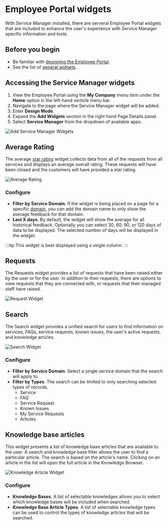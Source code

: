 # Employee Portal widgets
With Service Manager installed, there are serveral Employee Portal widgets that are included to enhance the user's experience with Service Manager specific information and tools.

## Before you begin
* Be familiar with [designing the Employee Portal](/esp-config/customize/employee-portal/employee-portal-design).
* See the list of [general widgets](/esp-config/customize/employee-portal/employee-portal-widgets).

## Accessing the Service Manager widgets
1. View the Employee Portal using the **My Company** menu item under the **Home** option in the left-hand verticle menu bar.
1. Navigate to the page where the Service Manager widget will be added.
1. Enter **Design Mode**.
1. Expand the **Add Widgets** section in the right hand Page Details panel.
1. Select **Service Manager** from the dropdown of available apps.

![Add Service Manager Widgets](/_books/servicemanager-config/images/ep-add-widgets.png)

## Average Rating
The average [star rating](/servicemanager-user-guide/service-portfolio/customer-feedback) widget collects data from all of the requests from all services and displays an average overall rating. These requests will have been closed and the customers will have provided a star rating.

![Average Rating](/_books/servicemanager-config/images/ep-rating-widget.png)

### Configure

* **Filter by Service Domain**.  If the widget is being placed on a page for a specific [domain](/esp-config/customize/service-domains), you can add the domain name to only show the average feedback for that domain.
* **Last X days**. By default, the widget will show the average for all historical feedback.  Optionally you can select 30, 60, 90, or 120 days of data to be displayed. The selected number of days will be displayed in the widget.

:::tip
This widget is best displayed using a single column.
:::

## Requests
The Requests widget provides a list of requests that have been raised either by the user or for the user.  In addition to their requests, there are options to view requests that they are connected with, or requests that their managed staff have raised.

![Request Widget](/_books/servicemanager-config/images/ep-requests-widget.png)

## Search
The Search widget provides a unified search for users to find information on services, FAQs, service requests, known issues, the user's active requests, and knowledge articles.

![Search Widget](/_books/servicemanager-config/images/ep-search-widget.png)

### Configure
* **Filter by Service Domain**. Select a single service domain that the search will apply to.  
* **Filter by Types**. The search can be limited to only searching selected types of records.
    * Service
    * FAQ
    * Service Request
    * Known Issues
    * My Service Requests
    * Articles

## Knowledge base articles
This widget presents a list of knowledge base articles that are available to the user. A search and knowledge base filter allows the user to find a particular article. The search is based on the article's name.  Clicking on an article in the list will open the full article in the Knowledge Browser. 

![Knowledge Article Widget](/_books/servicemanager-config/images/ep-knowledge-article-widget.png)

### Configure
* **Knowledge Bases**. A list of selectable knowledges allows you to select which knowledge bases will be included when searched.
* **Knowledge Base Article Types**.  A list of selectable knowledge types can be used to control the types of knowledge articles that will be searched.
